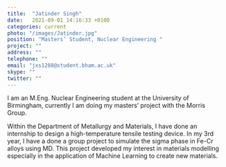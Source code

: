 ```yaml
---
title:  "Jatinder Singh"
date:   2021-09-01 14:16:33 +0100
categories: current
photo: "/images/Jatinder.jpg"
position: "Masters’ Student, Nuclear Engineering "
project: ""
address: ""
telephone: ""
email: "jxs1288@student.bham.ac.uk"
skype: ""
twitter: ""
---
```

I am an M.Eng. Nuclear Engineering student at the University of Birmingham, currently I am doing my masters’ project with the Morris Group.

Within the Department of Metallurgy and Materials, I have done an internship to design a high-temperature tensile testing device. In my 3rd year, I have a done a group project to simulate the sigma phase in Fe-Cr alloys using MD. This project developed my interest in materials modelling especially in the application of Machine Learning to create new materials. 

